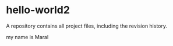 # hello-world2
A repository contains all project files, including the revision history. 



my name is Maral
